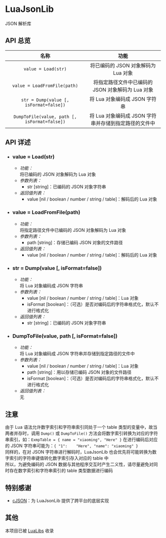 # LuaJsonLib

JSON 解析库

## API 总览

|         名称         |                         功能                          |
|:--------------------:|:-----------------------------------------------------:|
|     `value = Load(str)`      |          将已编码的 JSON 对象解码为 Lua 对象          |
| `value = LoadFromFile(path)` |   将指定路径文件中已编码的 JSON 对象解码为 Lua 对象   |
|     `str = Dump(value [, isFormat=false])`      |             将 Lua 对象编码成 JSON 字符串             |
|  `DumpToFile(value, path [, isFormat=false])`  | 将 Lua 对象编码成 JSON 字符串并存储到指定路径的文件中 |

## API 详述

+ ### value = Load(str) 
    - *功能：*  
        将已编码的 JSON 对象解码为 Lua 对象
    - *参数列表：*  
        * str [string]：已编码的 JSON 对象字符串
    - *返回值列表：*  
        * value [nil / boolean / number / string / table]：解码后的 Lua 对象

+ ### value = LoadFromFile(path)  
    - *功能：*  
        将指定路径文件中已编码的 JSON 对象解码为 Lua 对象
    - *参数列表：*  
        * path [string]：存储已编码 JSON 对象的文件路径
    - *返回值列表：*  
        * value [nil / boolean / number / string / table]：解码后的 Lua 对象

+ ### str = Dump(value [, isFormat=false])  
    - *功能：*  
        将 Lua 对象编码成 JSON 字符串
    - *参数列表：*  
        * value [nil / boolean / number / string / table]：Lua 对象
        * isFormat [boolean]：（可选）是否对编码后的字符串格式化，默认不进行格式化
    - *返回值列表：*  
        * str [string]：已编码的 JSON 对象字符串

+ ### DumpToFile(value, path [, isFormat=false])  
    - *功能：*  
        将 Lua 对象编码成 JSON 字符串并存储到指定路径的文件中
    - *参数列表：*  
        * value [nil / boolean / number / string / table]：Lua 对象
        * path [string]：用以存储已编码 JSON 对象的文件路径
        * isFormat [boolean]：（可选）是否对编码后的字符串格式化，默认不进行格式化
    - *返回值列表：*  
        无

## 注意

由于 Lua 语法允许数字索引和字符串索引同处于一个 table 类型的变量中，故当两者并存时，调用 `Dump()` 或 `DumpToFile()` 方法会将数字索引转换为对应的字符串索引，如：`ExmpTable = { name = "xiaoming", "Here" }` 在进行编码后对应的 JSON 字符串可能为：`{ "1":	"Here", "name":	"xiaoming" }`  
同样的，在对 JSON 字符串进行解码时，LuaJsonLib 也会优先将可能转换为数字索引的字符串键值转化数字索引存入对应的 table 中  
所以，为避免编码的 JSON 数据与其他程序交互时产生二义性，请尽量避免对同时存在数字索引和字符串索引的 table 类型数据进行编码

## 特别感谢  

+ [cJSON](https://github.com/DaveGamble/cJSON)：为 LuaJsonLib 提供了跨平台的底层实现

## 其他  

本项目已被 [LuaLibs](https://github.com/VoidmatrixHeathcliff/LuaLibs) 收录
